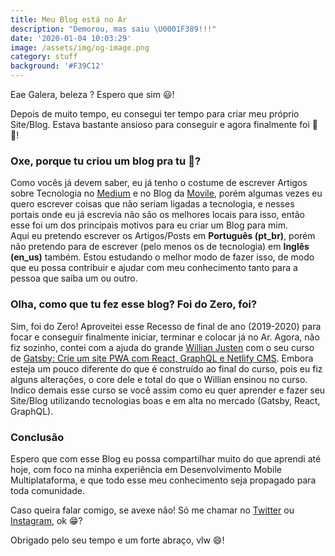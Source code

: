 ```yaml
---
title: Meu Blog está no Ar
description: "Demorou, mas saiu \U0001F389!!!"
date: '2020-01-04 10:03:29'
image: /assets/img/og-image.png
category: stuff
background: '#F39C12'
---
```

Eae Galera, beleza ? Espero que sim 😃!

Depois de muito tempo, eu consegui ter tempo para criar meu próprio Site/Blog. Estava bastante ansioso para conseguir e agora finalmente foi  🎉🤩!

### Oxe, porque tu criou um blog pra tu 🤔?

Como vocês já devem saber, eu já tenho o costume de escrever Artigos sobre Tecnologia no [Medium](https://medium.com/@samuelematias) e no Blog da [Movile](https://movile.blog/author/samuel-matias/), porém algumas vezes eu quero escrever coisas que não seriam ligadas a tecnologia, e nesses portais onde eu já escrevia não são os melhores locais para isso, então esse foi um dos principais motivos para eu criar um Blog para mim. \
Aqui eu pretendo escrever os Artigos/Posts em  **Português (pt_br)**, porém não pretendo para de escrever (pelo menos os de tecnologia) em  **Inglês (en_us)** também. Estou estudando o melhor modo de fazer isso, de modo que eu possa contribuir e ajudar com meu conhecimento tanto para a pessoa que saiba um ou outro. 

### Olha, como que tu fez esse blog? Foi do Zero, foi?

Sim, foi do Zero!  Aproveitei esse Recesso de final de ano (2019-2020) para focar e conseguir finalmente iniciar, terminar e colocar já no Ar. Agora, não fiz sozinho, contei com a ajuda do grande [Willian Justen](https://twitter.com/Willian_justen) com o seu curso de [Gatsby: Crie um site PWA com React, GraphQL e Netlify CMS](https://www.udemy.com/course/gatsby-crie-um-site-pwa-com-react-graphql-e-netlify-cms/?). Embora esteja um pouco diferente do que é construído ao final do curso, pois eu fiz alguns alterações, o core dele e total do que o Willian ensinou no curso. Indico demais esse curso se você assim como eu quer aprender e fazer seu Site/Blog utilizando tecnologias boas e em alta no mercado (Gatsby, React, GraphQL). 

### Conclusão

Espero que com esse Blog eu possa compartilhar muito do que aprendi até hoje, com foco na minha experiência em Desenvolvimento Mobile Multiplataforma, e que todo esse meu conhecimento seja propagado para toda comunidade.

Caso queira falar comigo, se avexe não! Só me chamar no [Twitter](https://twitter.com/samuelematias) ou [Instagram](https://www.instagram.com/samuelematias/), ok 😁?

Obrigado pelo seu tempo e um forte abraço, vlw 😄!
